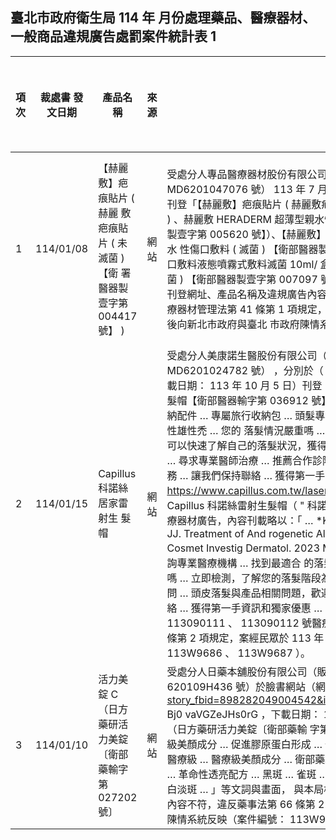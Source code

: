 ## 臺北市政府衛生局 114 年 月份處理藥品、醫療器材、一般商品違規廣告處罰案件統計表 1

|   項次 | 裁處書 發文日期   | 產品名稱                                                                          | 來源   | 違規情節                                                                                                                                                                                                                                                                                                                                                                                                                                                                                                                                                                                                                                                                                                                                                                                                                                                                                                                                                                                                                                                                                                                                                                                                                                                                                                                                                                                                                                                                                                                                                                                                                                                                                    | 處分商號 名稱             | 罰鍰金額 ( 元 )   | 罰則註記                       |   排名 |
|--------|-------------------|-----------------------------------------------------------------------------------|--------|---------------------------------------------------------------------------------------------------------------------------------------------------------------------------------------------------------------------------------------------------------------------------------------------------------------------------------------------------------------------------------------------------------------------------------------------------------------------------------------------------------------------------------------------------------------------------------------------------------------------------------------------------------------------------------------------------------------------------------------------------------------------------------------------------------------------------------------------------------------------------------------------------------------------------------------------------------------------------------------------------------------------------------------------------------------------------------------------------------------------------------------------------------------------------------------------------------------------------------------------------------------------------------------------------------------------------------------------------------------------------------------------------------------------------------------------------------------------------------------------------------------------------------------------------------------------------------------------------------------------------------------------------------------------------------------------|---------------------------|-------------------|--------------------------------|--------|
|      1 | 114/01/08         | 【赫麗敷】疤痕貼片 ( 赫麗 敷疤痕貼片 ( 未滅菌 ) 【衛 署醫器製壹字第 004417 號】 ) | 網站   | 受處分人專品醫療器材股份有限公司（販賣業醫療器材商許可執照：北市衛器販（萬）字第 MD6201047076 號） 113 年 7 月至 8 月於「 ETMall 東森購物網」及「樂天市場」網站刊登「【赫麗敷】疤痕貼片 ( 赫麗敷疤痕貼片 ( 未滅菌 ) 【衛署醫器製壹字第 004417 號】 ) 、赫麗敷 HERADERM 超薄型親水性敷料（赫麗敷超薄型親水性敷料 ( 滅菌 ) 【衛部醫器製壹字第 005620 號】）、【赫麗敷】水性傷口敷料液態噴霧式敷料滅菌 (10ml/ 盒 )( 赫麗敷水 性傷口敷料 ( 滅菌 ) 【衛部醫器製壹字第 007097 號】 ) 、赫麗敷 HERADERM 水性傷口敷料液態噴霧式敷料滅菌 10ml/ 盒專品藥局【 2018212 】 ( 赫麗敷水性傷口敷料 ( 滅菌 ) 【衛部醫器製壹字第 007097 號】 ) 」等醫療器材廣告 （詳細查獲機關、下載日期、刊登網址、產品名稱及違規廣告內容如附件列表共 4 件），未經事先申請廣告核 准，違反醫療器材管理法第 41 條第 1 項規定，案經民眾於 113 年 7 月 12 、 17 日及 8 月 19 日先後向新北市政府與臺北 市政府陳情系統反映（案件編號： 113W8173 ）。                                                                                                                                                                                                                                                                                                                                                                                                                                                                                                                                                                                                                                                                                                                                                                               | 專品醫療器材 股份有限公司 | 320,000           | 醫療器材管理 法第 41 條第 1 項 |      1 |
|      2 | 114/01/15         | Capillus 科諾絲居家雷射生 髮帽                                                    | 網站   | 受處分人美康諾生醫股份有限公司（販賣業醫療器材商許可執照：北市衛器販（南）字第 MD6201024782 號） ，分別於（ 1 ）官網（網址： https://www.capillus.com.tw ，下載日期： 113 年 10 月 5 日）刊登「 Capillus 科諾絲居家 雷射生髮帽（ " 科諾絲 " 雷射生髮帽【衛部醫器輸字第 036912 號】）」醫療器材廣告，內容刊載略以：「 … 裝置 帽體 … 收納配件 … 專屬旅行收納包 … 頭髮專欄 … 科諾絲雷射生髮帽：臨床證實安全且有效治療女性雄性禿 … 您的 落髮情況嚴重嗎 … 落髮問題可能讓您感到困擾與不安，透過落髮測驗，您可以快速了解自己的落髮狀況，獲得 專屬於你的治療建議 … 立即測驗 … 找尋合適落髮療程 … 尋求專業醫師治療 … 推薦合作診院 … 需要更多協助 … 讓臨 床專員來幫您 … 專人諮詢服務 … 讓我們保持聯絡 … 獲得第一手資訊和獨家優惠 … 」等詞句；（ 2 ）官網（網址： https://www.capillus.com.tw/laser-cap/ ，下載日期： 113 年 10 月 5 日）刊登「 Capillus 科諾絲雷射生髮帽（ " 科諾絲 " 雷射生髮帽【衛部醫器輸字第 036912 號】）」醫療器材廣告，內容刊載略以：「 … *Kaiser M, Abd inR , Gaumond SI, Issa NT, Jimenez JJ. Treatment of And rogenetic Alopecia : Curren t Guidance and Unmet Needs.Clin Cosmet Investig Dermatol. 2023 May31;16:1387-1406… 諮詢專業醫師 … 建議您能諮詢專業醫療機構 … 找到最適合 的落髮治療方案 … 推薦合作診院 … 超值推薦 … 我適合使用嗎 … 立即檢測，了解您的落髮階段為您推薦最適合的落 髮治療產品 … 落髮檢測 … 仍有疑問 … 頭皮落髮與產品相關問題，歡迎洽詢臨床專員為您服務 … 專人諮詢 … 讓我們 保持聯絡 … 獲得第一手資訊和獨家優惠 … （圖片）」等詞句，與本局核准之北市衛器廣字第 113090111 、 113090112 號醫療器材廣告核定表內容不符，違反醫療器材管理法第 41 條第 2 項規定，案經民眾於 113 年 10 月 4 日 向臺北市政府陳情系統反映（案件編號： 113W9686 、 113W9687 ）。 | 美康諾生醫股 份有限公司   | 240,000           | 醫療器材管理 法第 41 條第 2 項 |      2 |
|      3 | 114/01/10         | 活力美錠 C （日方藥研活 力美錠〔衛部藥輸字第 027202 號〕                          | 網站   | 受處分人日藥本舖股份有限公司（販賣業藥商許可執照：北市衛藥販 ( 同 ) 字第 620109H436 號）於臉書網站（網 址： https://www.facebook.com/story.php?story_fbid=898282049004542&id=100064682647299&mibextid=WC7FNe&rdid=F Bj0 vaVGZeJHs0rG ，下載日期： 113 年 10 月 8 日、 11 月 29 日）刊登「活力美錠 C （日方藥研活力美錠〔衛部藥輸 字第 027202 號〕）」藥物廣告，內容刊載略以：「 … 醫療級美顏成分 … 促進膠原蛋白形成 … 促進肌膚新陳代謝 … 抑制雀斑黑色素形成 … （影片）醫療級 … 醫療級美顏成分 … 衛部藥輸字第 027202 號、北市衛藥廣字第 112110027 號 … 革命性透亮配方 … 黑斑 … 雀斑 … 日曬斑 … 抑制黑色素沉澱 … （留言）美白淡斑 … 美白淡斑 … 」等文詞與畫面， 與本局核准之北市衛藥廣字第 112110027 號藥品廣告核定表內容不符，違反藥事法第 66 條第 2 項規定，案經民眾 於 113 年 10 月 7 日向臺北市政府陳情系統反映（案件編號： 113W9551 ）。                                                                                                                                                                                                                                                                                                                                                                                                                                                                                                                                                                                                                                                                                                                                                                                                                                                 | 日藥本舖股份 有限公司     | 200,000           | 藥事法第 66 條 第 2 項         |      3 |